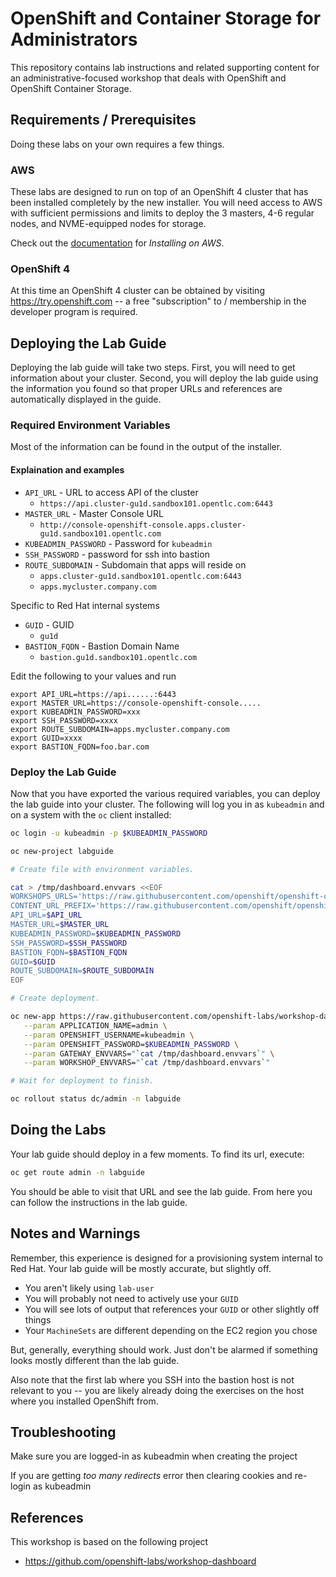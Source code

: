 # OpenShift and Container Storage for Administrators
This repository contains lab instructions and related supporting content for
an administrative-focused workshop that deals with OpenShift and OpenShift
Container Storage.

## Requirements / Prerequisites
Doing these labs on your own requires a few things.

### AWS
These labs are designed to run on top of an OpenShift 4 cluster that has been
installed completely by the new installer. You will need access to AWS with
sufficient permissions and limits to deploy the 3 masters, 4-6 regular nodes,
and NVME-equipped nodes for storage.

Check out the
[documentation](https://docs.openshift.com/container-platform/4.1/welcome/index.html)
for _Installing on AWS_.

### OpenShift 4
At this time an OpenShift 4 cluster can be obtained by visiting
https://try.openshift.com -- a free "subscription" to / membership in the
developer program is required.

## Deploying the Lab Guide
Deploying the lab guide will take two steps. First, you will need to get
information about your cluster. Second, you will deploy the lab guide using
the information you found so that proper URLs and references are
automatically displayed in the guide.

### Required Environment Variables
Most of the information can be found in the output of the installer.

#### Explaination and examples
- `API_URL` - URL to access API of the cluster
    - `https://api.cluster-gu1d.sandbox101.opentlc.com:6443`
- `MASTER_URL` - Master Console URL
    - `http://console-openshift-console.apps.cluster-gu1d.sandbox101.opentlc.com`
- `KUBEADMIN_PASSWORD` - Password for `kubeadmin`
- `SSH_PASSWORD` - password for ssh into bastion
- `ROUTE_SUBDOMAIN` - Subdomain that apps will reside on
    - `apps.cluster-gu1d.sandbox101.opentlc.com:6443`
    - `apps.mycluster.company.com`

Specific to Red Hat internal systems
- `GUID` - GUID
    - `gu1d`
- `BASTION_FQDN` - Bastion Domain Name
    - `bastion.gu1d.sandbox101.opentlc.com`

Edit the following to your values and run
```
export API_URL=https://api......:6443
export MASTER_URL=https://console-openshift-console.....
export KUBEADMIN_PASSWORD=xxx
export SSH_PASSWORD=xxxx
export ROUTE_SUBDOMAIN=apps.mycluster.company.com
export GUID=xxxx
export BASTION_FQDN=foo.bar.com
```
### Deploy the Lab Guide
Now that you have exported the various required variables, you can deploy the
lab guide into your cluster. The following will log you in
as `kubeadmin` and on a system with the `oc` client installed:
```bash
oc login -u kubeadmin -p $KUBEADMIN_PASSWORD

oc new-project labguide

# Create file with environment variables.

cat > /tmp/dashboard.envvars <<EOF
WORKSHOPS_URLS='https://raw.githubusercontent.com/openshift/openshift-cns-testdrive/ocp4-prod/labguide/_ocp_admin_testdrive.yaml'
CONTENT_URL_PREFIX='https://raw.githubusercontent.com/openshift/openshift-cns-testdrive/ocp4-dev/labguide/'
API_URL=$API_URL
MASTER_URL=$MASTER_URL
KUBEADMIN_PASSWORD=$KUBEADMIN_PASSWORD
SSH_PASSWORD=$SSH_PASSWORD
BASTION_FQDN=$BASTION_FQDN
GUID=$GUID
ROUTE_SUBDOMAIN=$ROUTE_SUBDOMAIN
EOF

# Create deployment.

oc new-app https://raw.githubusercontent.com/openshift-labs/workshop-dashboard/2.13.1/templates/production.json \
   --param APPLICATION_NAME=admin \
   --param OPENSHIFT_USERNAME=kubeadmin \
   --param OPENSHIFT_PASSWORD=$KUBEADMIN_PASSWORD \
   --param GATEWAY_ENVVARS="`cat /tmp/dashboard.envvars`" \
   --param WORKSHOP_ENVVARS="`cat /tmp/dashboard.envvars`"

# Wait for deployment to finish.

oc rollout status dc/admin -n labguide
```

## Doing the Labs
Your lab guide should deploy in a few moments. To find its url, execute:

```bash
oc get route admin -n labguide
```

You should be able to visit that URL and see the lab guide. From here you can
follow the instructions in the lab guide.

## Notes and Warnings
Remember, this experience is designed for a provisioning system internal to
Red Hat. Your lab guide will be mostly accurate, but slightly off.

* You aren't likely using `lab-user`
* You will probably not need to actively use your `GUID`
* You will see lots of output that references your `GUID` or other slightly off
  things
* Your `MachineSets` are different depending on the EC2 region you chose

But, generally, everything should work. Just don't be alarmed if something
looks mostly different than the lab guide.

Also note that the first lab where you SSH into the bastion host is not
relevant to you -- you are likely already doing the exercises on the host
where you installed OpenShift from.

## Troubleshooting
Make sure you are logged-in as kubeadmin when creating the project

If you are getting _too many redirects_ error then clearing cookies and re-login as kubeadmin

## References
This workshop is based on the following project
- https://github.com/openshift-labs/workshop-dashboard